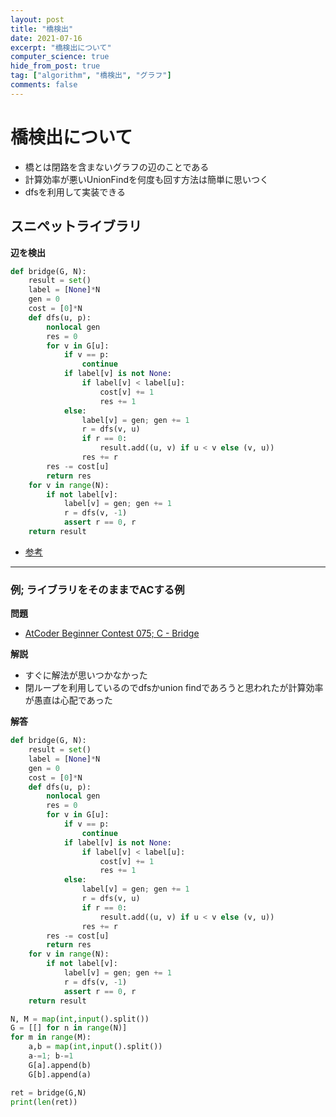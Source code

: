 ```yaml
---
layout: post
title: "橋検出"
date: 2021-07-16
excerpt: "橋検出について"
computer_science: true
hide_from_post: true
tag: ["algorithm", "橋検出", "グラフ"]
comments: false
---
```


# 橋検出について
 - 橋とは閉路を含まないグラフの辺のことである
 - 計算効率が悪いUnionFindを何度も回す方法は簡単に思いつく
 - dfsを利用して実装できる

## スニペットライブラリ

**辺を検出**  

```python
def bridge(G, N):
    result = set()
    label = [None]*N
    gen = 0
    cost = [0]*N
    def dfs(u, p):
        nonlocal gen
        res = 0
        for v in G[u]:
            if v == p:
                continue
            if label[v] is not None:
                if label[v] < label[u]:
                    cost[v] += 1
                    res += 1
            else:
                label[v] = gen; gen += 1
                r = dfs(v, u)
                if r == 0:
                    result.add((u, v) if u < v else (v, u))
                res += r
        res -= cost[u]
        return res
    for v in range(N):
        if not label[v]:
            label[v] = gen; gen += 1
            r = dfs(v, -1)
            assert r == 0, r
    return result
```
 - [参考](https://tjkendev.github.io/procon-library/python/graph/bridge.html)

--- 

### 例; ライブラリをそのままでACする例

**問題**  
 - [AtCoder Beginner Contest 075; C - Bridge](https://atcoder.jp/contests/abc075/tasks/abc075_c)

**解説**  
 - すぐに解法が思いつかなかった
 - 閉ループを利用しているのでdfsかunion findであろうと思われたが計算効率が愚直は心配であった

**解答**  

```python
def bridge(G, N):
    result = set()
    label = [None]*N
    gen = 0
    cost = [0]*N
    def dfs(u, p):
        nonlocal gen
        res = 0
        for v in G[u]:
            if v == p:
                continue
            if label[v] is not None:
                if label[v] < label[u]:
                    cost[v] += 1
                    res += 1
            else:
                label[v] = gen; gen += 1
                r = dfs(v, u)
                if r == 0:
                    result.add((u, v) if u < v else (v, u))
                res += r
        res -= cost[u]
        return res
    for v in range(N):
        if not label[v]:
            label[v] = gen; gen += 1
            r = dfs(v, -1)
            assert r == 0, r
    return result

N, M = map(int,input().split())
G = [[] for n in range(N)]
for m in range(M):
    a,b = map(int,input().split())
    a-=1; b-=1
    G[a].append(b)
    G[b].append(a)

ret = bridge(G,N)
print(len(ret))
```
